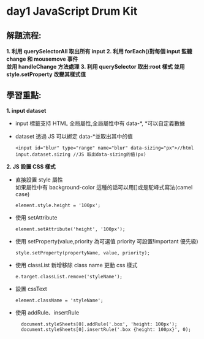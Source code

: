 # day1 JavaScript Drum Kit

## 解題流程:

**1. 利用 querySelectorAll 取出所有 input**
**2. 利用 forEach()對每個 input 監聽 change 和 mousemove 事件<br>並用 handleChange 方法處理**
**3. 利用 querySelector 取出:root 樣式 並用 style.setProperty 改變其樣式值**

## 學習重點:

**1. input dataset**

- input 標籤支持 HTML 全局屬性,全局屬性中有 data-*, *可以自定義數據
- dataset 透過 JS 可以綁定 data-\*並取出其中的值

      <input id="blur" type="range" name="blur" data-sizing="px">//html
      input.dataset.sizing //JS 取出data-sizing的值(px)

**2. JS 設置 CSS 樣式**

- 直接設置 style 屬性<br>如果屬性中有 background-color 這種的話可以用[]或是駝峰式寫法(camel case)

      element.style.height = '100px';

- 使用 setAttribute

      element.setAttribute('height', '100px');

- 使用 setProperty(value,priority 為可選值 priority 可設置!important 優先級)

      style.setProperty(propertyName, value, priority);

- 使用 classList 新增移除 class name 更動 css 樣式

      e.target.classList.remove('styleName');

- 設置 cssText

      element.className = 'styleName';

- 使用 addRule、insertRule

        document.styleSheets[0].addRule('.box', 'height: 100px');
        document.styleSheets[0].insertRule('.box {height: 100px}', 0);

